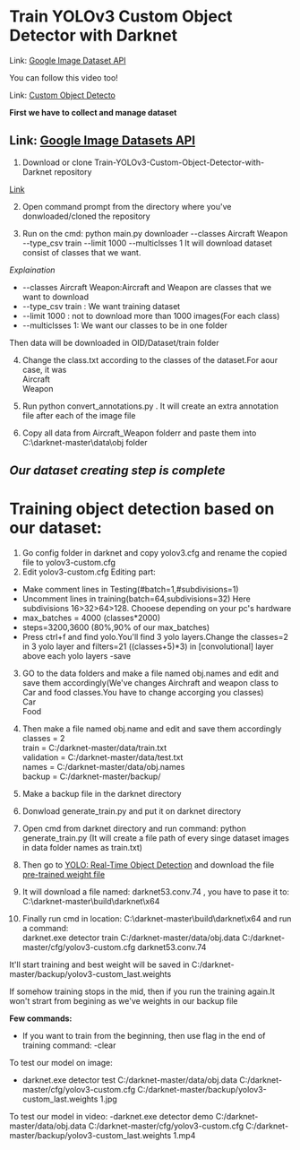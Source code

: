 # Train YOLOv3 Custom Object Detector with Darknet 
Link: [Google Image Dataset API](https://storage.googleapis.com/openimages/web/visualizer/index.html?set=train&type=segmentation&r=false&c=%2Fm%2F05r5c)

You can follow this video too!

Link: [Custom Object Detecto](https://www.youtube.com/watch?v=zJDUhGL26iU&t=270s&ab_channel=TheAIGuy)

**First we have to collect and manage dataset**

Link: [Google Image Datasets API](https://storage.googleapis.com/openimages/web/visualizer/index.html?set=train&type=segmentation&r=false&c=%2Fm%2F05r5c)
---
1. Download or clone Train-YOLOv3-Custom-Object-Detector-with-Darknet repository

[Link](https://github.com/Siyamdiuswe/Train-YOLOv3-Custom-Object-Detector-with-Darknet)

2. Open command prompt from the directory where you've donwloaded/cloned the repository

3. Run on the cmd: python main.py downloader --classes Aircraft Weapon --type_csv train --limit 1000 --multiclsses 1
It will download dataset consist of classes that we want.

*Explaination*
- --classes Aircraft Weapon:Aircraft and Weapon are classes that we want to download 
- --type_csv train : We want training dataset
- --limit 1000 : not to download more than 1000 images(For each class)
- --multiclsses 1: We want our classes to be in one folder

Then data will be downloaded in OID/Dataset/train folder

4. Change the class.txt according to the classes of the dataset.For aour case, it was <br>Aircraft<br>Weapon

5. Run python convert_annotations.py . It will create an extra annotation file after each of the image file

6. Copy all data from Aircraft_Weapon folderr and paste them into C:\darknet-master\data\obj folder

*Our dataset creating step is complete*
---


# Training object detection based on our dataset:
1. Go config folder in darknet and copy yolov3.cfg and rename the copied file to yolov3-custom.cfg
2. Edit yolov3-custom.cfg
Editing part:
- Make comment lines in Testing(#batch=1,#subdivisions=1)
- Uncomment lines in training(batch=64,subdivisions=32) Here subdivisions 16>32>64>128. Chooese depending on your pc's hardware
- max_batches = 4000 (classes*2000)
- steps=3200,3600 (80%,90% of our max_batches)
- Press ctrl+f and find yolo.You'll find 3 yolo layers.Change the classes=2 in 3 yolo layer and filters=21 ((classes+5)*3) in [convolutional] layer above each yolo layers
-save

3. GO to the data folders and make a file named obj.names and edit and save them accordingly(We've changes Airchraft and weapon class to Car and food classes.You have to change accorging you classes)          <br>Car<br>Food<br>

4. Then make a file named obj.name and edit and save them accordingly     <br>classes = 2<br>train = C:/darknet-master/data/train.txt<br>validation = C:/darknet-master/data/test.txt<br>names = C:/darknet-master/data/obj.names<br>backup = C:/darknet-master/backup/<br>

5. Make a backup file in the darknet directory

6. Donwload generate_train.py and put it on darknet directory

7. Open cmd from darknet directory and run command: python generate_train.py   (It will create a file path of every singe dataset images in data folder names as train.txt)

8. Then go to [YOLO: Real-Time Object Detection](https://pjreddie.com/darknet/yolo/) and download the file [pre-trained weight file](https://pjreddie.com/media/files/yolov3.weights)

9. It will download a file named: darknet53.conv.74 , you have to pase it to:  C:\darknet-master\build\darknet\x64

10. Finally run cmd in location: C:\darknet-master\build\darknet\x64 and run a command: <br>darknet.exe detector train C:/darknet-master/data/obj.data C:/darknet-master/cfg/yolov3-custom.cfg darknet53.conv.74

It'll start training and best weight will be saved in C:/darknet-master/backup/yolov3-custom_last.weights

If somehow training stops in the mid, then if you run the training again.It won't strart from begining as we've weights in our backup file

**Few commands:**

- If you want to train from the beginning, then use flag in the end of training command: -clear

To test our model on image:
- darknet.exe detector test C:/darknet-master/data/obj.data C:/darknet-master/cfg/yolov3-custom.cfg C:/darknet-master/backup/yolov3-custom_last.weights 1.jpg

To test our model in video:
-darknet.exe detector demo C:/darknet-master/data/obj.data C:/darknet-master/cfg/yolov3-custom.cfg C:/darknet-master/backup/yolov3-custom_last.weights 1.mp4
